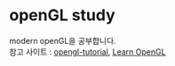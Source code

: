 # openGL study
modern openGL을 공부합니다.  
참고 사이트 : [opengl-tutorial](http://www.opengl-tutorial.org/kr/), [Learn OpenGL](https://learnopengl.com/Introduction)
